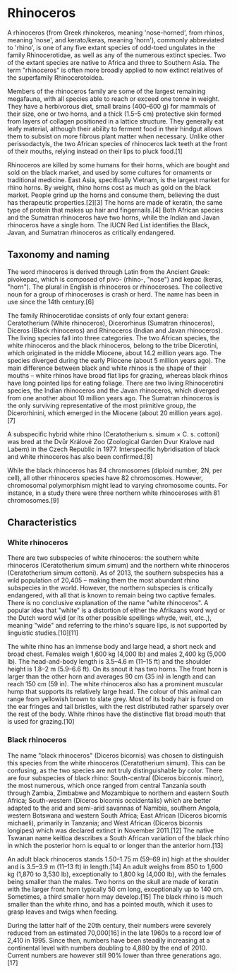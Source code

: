 # Rhinoceros

A rhinoceros (from Greek rhinokeros, meaning 'nose-horned', from rhinos, meaning 'nose', and kerato/keras, meaning 'horn'), commonly abbreviated to 'rhino', is one of any five extant species of odd-toed ungulates in the family Rhinocerotidae, as well as any of the numerous extinct species. Two of the extant species are native to Africa and three to Southern Asia. The term "rhinoceros" is often more broadly applied to now extinct relatives of the superfamily Rhinocerotoidea.

Members of the rhinoceros family are some of the largest remaining megafauna, with all species able to reach or exceed one tonne in weight. They have a herbivorous diet, small brains (400–600 g) for mammals of their size, one or two horns, and a thick (1.5–5 cm) protective skin formed from layers of collagen positioned in a lattice structure. They generally eat leafy material, although their ability to ferment food in their hindgut allows them to subsist on more fibrous plant matter when necessary. Unlike other perissodactyls, the two African species of rhinoceros lack teeth at the front of their mouths, relying instead on their lips to pluck food.[1]

Rhinoceros are killed by some humans for their horns, which are bought and sold on the black market, and used by some cultures for ornaments or traditional medicine. East Asia, specifically Vietnam, is the largest market for rhino horns. By weight, rhino horns cost as much as gold on the black market. People grind up the horns and consume them, believing the dust has therapeutic properties.[2][3] The horns are made of keratin, the same type of protein that makes up hair and fingernails.[4] Both African species and the Sumatran rhinoceros have two horns, while the Indian and Javan rhinoceros have a single horn. The IUCN Red List identifies the Black, Javan, and Sumatran rhinoceros as critically endangered.

## Taxonomy and naming

The word rhinoceros is derived through Latin from the Ancient Greek: pivokepac, which is composed of pivo- (rhino-, "nose") and kepac (keras, "horn"). The plural in English is rhinoceros or rhinoceroses. The collective noun for a group of rhinoceroses is crash or herd. The name has been in use since the 14th century.[6]

The family Rhinocerotidae consists of only four extant genera: Ceratotherium (White rhinoceros), Dicerorhinus (Sumatran rhinoceros), Diceros (Black rhinoceros) and Rhinoceros (Indian and Javan rhinoceros). The living species fall into three categories. The two African species, the white rhinoceros and the black rhinoceros, belong to the tribe Dicerotini, which originated in the middle Miocene, about 14.2 million years ago. The species diverged during the early Pliocene (about 5 million years ago). The main difference between black and white rhinos is the shape of their mouths – white rhinos have broad flat lips for grazing, whereas black rhinos have long pointed lips for eating foliage. There are two living Rhinocerotini species, the Indian rhinoceros and the Javan rhinoceros, which diverged from one another about 10 million years ago. The Sumatran rhinoceros is the only surviving representative of the most primitive group, the Dicerorhinini, which emerged in the Miocene (about 20 million years ago).[7]

A subspecific hybrid white rhino (Ceratotherium s. simum × C. s. cottoni) was bred at the Dvůr Králové Zoo (Zoological Garden Dvur Kralove nad Labem) in the Czech Republic in 1977. Interspecific hybridisation of black and white rhinoceros has also been confirmed.[8]

While the black rhinoceros has 84 chromosomes (diploid number, 2N, per cell), all other rhinoceros species have 82 chromosomes. However, chromosomal polymorphism might lead to varying chromosome counts. For instance, in a study there were three northern white rhinoceroses with 81 chromosomes.[9]

## Characteristics

### White rhinoceros

There are two subspecies of white rhinoceros: the southern white rhinoceros (Ceratotherium simum simum) and the northern white rhinoceros (Ceratotherium simum cottoni). As of 2013, the southern subspecies has a wild population of 20,405 – making them the most abundant rhino subspecies in the world. However, the northern subspecies is critically endangered, with all that is known to remain being two captive females. There is no conclusive explanation of the name "white rhinoceros". A popular idea that "white" is a distortion of either the Afrikaans word wyd or the Dutch word wijd (or its other possible spellings whyde, weit, etc.,), meaning "wide" and referring to the rhino's square lips, is not supported by linguistic studies.[10][11]

The white rhino has an immense body and large head, a short neck and broad chest. Females weigh 1,600 kg (4,000 lb) and males 2,400 kg (5,000 lb). The head-and-body length is 3.5–4.6 m (11–15 ft) and the shoulder height is 1.8–2 m (5.9–6.6 ft). On its snout it has two horns. The front horn is larger than the other horn and averages 90 cm (35 in) in length and can reach 150 cm (59 in). The white rhinoceros also has a prominent muscular hump that supports its relatively large head. The colour of this animal can range from yellowish brown to slate grey. Most of its body hair is found on the ear fringes and tail bristles, with the rest distributed rather sparsely over the rest of the body. White rhinos have the distinctive flat broad mouth that is used for grazing.[10]

### Black rhinoceros

The name "black rhinoceros" (Diceros bicornis) was chosen to distinguish this species from the white rhinoceros (Ceratotherium simum). This can be confusing, as the two species are not truly distinguishable by color. There are four subspecies of black rhino: South-central (Diceros bicornis minor), the most numerous, which once ranged from central Tanzania south through Zambia, Zimbabwe and Mozambique to northern and eastern South Africa; South-western (Diceros bicornis occidentalis) which are better adapted to the arid and semi-arid savannas of Namibia, southern Angola, western Botswana and western South Africa; East African (Diceros bicornis michaeli), primarily in Tanzania; and West African (Diceros bicornis longipes) which was declared extinct in November 2011.[12] The native Tswanan name keitloa describes a South African variation of the black rhino in which the posterior horn is equal to or longer than the anterior horn.[13]

An adult black rhinoceros stands 1.50–1.75 m (59–69 in) high at the shoulder and is 3.5–3.9 m (11–13 ft) in length.[14] An adult weighs from 850 to 1,600 kg (1,870 to 3,530 lb), exceptionally to 1,800 kg (4,000 lb), with the females being smaller than the males. Two horns on the skull are made of keratin with the larger front horn typically 50 cm long, exceptionally up to 140 cm. Sometimes, a third smaller horn may develop.[15] The black rhino is much smaller than the white rhino, and has a pointed mouth, which it uses to grasp leaves and twigs when feeding.

During the latter half of the 20th century, their numbers were severely reduced from an estimated 70,000[16] in the late 1960s to a record low of 2,410 in 1995. Since then, numbers have been steadily increasing at a continental level with numbers doubling to 4,880 by the end of 2010. Current numbers are however still 90% lower than three generations ago.[17]
